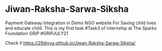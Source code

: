 # Jiwan-Raksha-Sarwa-Siksha
Payment Gateway Integration in Demo NGO website For Saving child lives and educate child. This is my first task #Task3 of internship at The Sparks Foundation GRIP #GRIPJULY21

Check it https://29divya.github.io/Jiwan-Raksha-Sarwa-Siksha/
